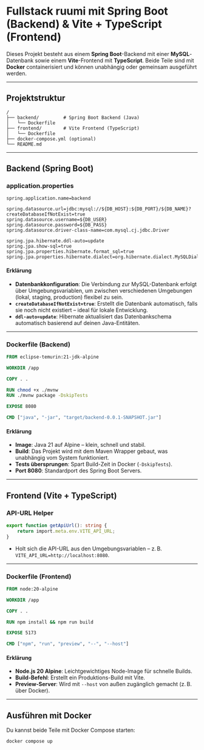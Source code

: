 # Fullstack ruumi mit Spring Boot (Backend) & Vite + TypeScript (Frontend)

Dieses Projekt besteht aus einem **Spring Boot**-Backend mit einer **MySQL**-Datenbank sowie einem **Vite**-Frontend mit **TypeScript**. Beide Teile sind mit **Docker** containerisiert und können unabhängig oder gemeinsam ausgeführt werden.

---

## Projektstruktur

```
/
├── backend/         # Spring Boot Backend (Java)
│   └── Dockerfile
├── frontend/        # Vite Frontend (TypeScript)
│   └── Dockerfile
├── docker-compose.yml (optional)
└── README.md
```
---

## Backend (Spring Boot)

### application.properties

```properties
spring.application.name=backend

spring.datasource.url=jdbc:mysql://${DB_HOST}:${DB_PORT}/${DB_NAME}?createDatabaseIfNotExist=true
spring.datasource.username=${DB_USER}
spring.datasource.password=${DB_PASS}
spring.datasource.driver-class-name=com.mysql.cj.jdbc.Driver

spring.jpa.hibernate.ddl-auto=update
spring.jpa.show-sql=true
spring.jpa.properties.hibernate.format_sql=true
spring.jpa.properties.hibernate.dialect=org.hibernate.dialect.MySQLDialect
```

#### Erklärung

- **Datenbankkonfiguration**: Die Verbindung zur MySQL-Datenbank erfolgt über Umgebungsvariablen, um zwischen verschiedenen Umgebungen (lokal, staging, production) flexibel zu sein.
- **`createDatabaseIfNotExist=true`**: Erstellt die Datenbank automatisch, falls sie noch nicht existiert – ideal für lokale Entwicklung.
- **`ddl-auto=update`**: Hibernate aktualisiert das Datenbankschema automatisch basierend auf deinen Java-Entitäten.

---

### Dockerfile (Backend)

```dockerfile
FROM eclipse-temurin:21-jdk-alpine

WORKDIR /app

COPY . .

RUN chmod +x ./mvnw
RUN ./mvnw package -DskipTests

EXPOSE 8080

CMD ["java", "-jar", "target/backend-0.0.1-SNAPSHOT.jar"]
```

#### Erklärung

- **Image**: Java 21 auf Alpine – klein, schnell und stabil.
- **Build**: Das Projekt wird mit dem Maven Wrapper gebaut, was unabhängig vom System funktioniert.
- **Tests übersprungen**: Spart Build-Zeit in Docker (`-DskipTests`).
- **Port 8080**: Standardport des Spring Boot Servers.

---

## Frontend (Vite + TypeScript)

### API-URL Helper

```ts
export function getApiUrl(): string {
    return import.meta.env.VITE_API_URL;
}
```

- Holt sich die API-URL aus den Umgebungsvariablen – z. B. `VITE_API_URL=http://localhost:8080`.

---

### Dockerfile (Frontend)

```dockerfile
FROM node:20-alpine

WORKDIR /app

COPY . .

RUN npm install && npm run build

EXPOSE 5173

CMD ["npm", "run", "preview", "--", "--host"]
```

#### Erklärung

- **Node.js 20 Alpine**: Leichtgewichtiges Node-Image für schnelle Builds.
- **Build-Befehl**: Erstellt ein Produktions-Build mit Vite.
- **Preview-Server**: Wird mit `--host` von außen zugänglich gemacht (z. B. über Docker).

---

## Ausführen mit Docker

Du kannst beide Teile mit Docker Compose starten:

```
docker compose up
```
